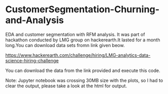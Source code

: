 # CustomerSegmentation-Churning-and-Analysis
EDA and customer segmentation with RFM analysis. It was part of hackathon conducted by LMG group on hackerearth.It lasted for a month long.You can download data sets fromn link given beow.

https://www.hackerearth.com/challenge/hiring/LMG-analytics-data-science-hiring-challenge

You can download the data from the link provided and execute this code.

Note: Jupyter notebook was crossing 30MB size with the plots, so I had to clear the output, please take a look at the html for output.
